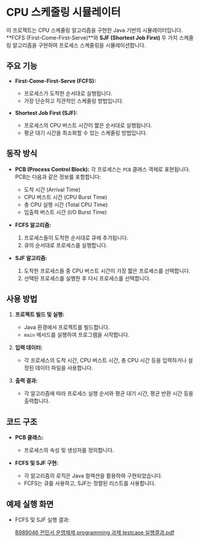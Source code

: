 # CPU 스케줄링 시뮬레이터

이 프로젝트는 CPU 스케줄링 알고리즘을 구현한 Java 기반의 시뮬레이터입니다. **FCFS (First-Come-First-Serve)**와 **SJF (Shortest Job First)** 두 가지 스케줄링 알고리즘을 구현하여 프로세스 스케줄링을 시뮬레이션합니다.

## 주요 기능

- **First-Come-First-Serve (FCFS):**
  - 프로세스가 도착한 순서대로 실행됩니다.
  - 가장 단순하고 직관적인 스케줄링 방법입니다.

- **Shortest Job First (SJF):**
  - 프로세스의 CPU 버스트 시간이 짧은 순서대로 실행됩니다.
  - 평균 대기 시간을 최소화할 수 있는 스케줄링 방법입니다.

## 동작 방식

- **PCB (Process Control Block):**
  각 프로세스는 `PCB` 클래스 객체로 표현됩니다. PCB는 다음과 같은 정보를 포함합니다:
  - 도착 시간 (Arrival Time)
  - CPU 버스트 시간 (CPU Burst Time)
  - 총 CPU 실행 시간 (Total CPU Time)
  - 입출력 버스트 시간 (I/O Burst Time)

- **FCFS 알고리즘:**
  1. 프로세스들이 도착한 순서대로 큐에 추가됩니다.
  2. 큐의 순서대로 프로세스를 실행합니다.

- **SJF 알고리즘:**
  1. 도착한 프로세스들 중 CPU 버스트 시간이 가장 짧은 프로세스를 선택합니다.
  2. 선택된 프로세스를 실행한 후 다시 프로세스를 선택합니다.

## 사용 방법

1. **프로젝트 빌드 및 실행:**
   - Java 환경에서 프로젝트를 빌드합니다.
   - `main` 메서드를 실행하여 프로그램을 시작합니다.

2. **입력 데이터:**
   - 각 프로세스의 도착 시간, CPU 버스트 시간, 총 CPU 시간 등을 입력하거나 설정된 데이터 파일을 사용합니다.

3. **출력 결과:**
   - 각 알고리즘에 따라 프로세스 실행 순서와 평균 대기 시간, 평균 반환 시간 등을 출력합니다.

## 코드 구조

- **PCB 클래스:**
  - 프로세스의 속성 및 생성자를 정의합니다.

- **FCFS 및 SJF 구현:**
  - 각 알고리즘의 로직은 Java 컬렉션을 활용하여 구현되었습니다.
  - FCFS는 큐를 사용하고, SJF는 정렬된 리스트를 사용합니다.

## 예제 실행 화면

- FCFS 및 SJF 실행 결과:
  
  [B989046 전민서 운영체제 programming 과제 testcase 실행결과.pdf](https://github.com/user-attachments/files/17790840/B989046.programming.testcase.pdf)
